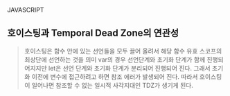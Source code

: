JAVASCRIPT

## 호이스팅과 Temporal Dead Zone의 연관성

> 호이스팅은 함수 안에 있는 선언들을 모두 끌어 올려서 해당 함수 유효 스코프의 최상단에 선언하는 것을 의미
> var의 경우 선언단계와 초기화 단계가 함께 진행되어지지만 let은 선언 단계와 초기화 단계가 분리되어 진행되어 진다. 그래서 초기화 이전에 변수에 접근하려고 하면 참조 에러가 발생되어 진다. 따라서 호이스팅이 일어나면 참조할 수 없는 일시적 사각지대인 TDZ가 생기게 된다.
